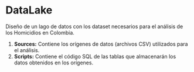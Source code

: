 # DataLake

Diseño de un lago de datos con los dataset necesarios para el análisis de los Homicidios en Colombia.

01. **Sources:** Contiene los orígenes de datos (archivos CSV) utilizados para el análisis.
02. **Scripts:** Contiene el código SQL de las tablas que almacenarán los datos obtenidos en los orígenes.
